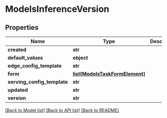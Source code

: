 # ModelsInferenceVersion

## Properties
Name | Type | Description | Notes
------------ | ------------- | ------------- | -------------
**created** | **str** |  | 
**default_values** | **object** |  | 
**edge_config_template** | **str** |  | 
**form** | [**list[ModelsTaskFormElement]**](ModelsTaskFormElement.md) |  | 
**serving_config_template** | **str** |  | 
**updated** | **str** |  | 
**version** | **str** |  | 

[[Back to Model list]](../README.md#documentation-for-models) [[Back to API list]](../README.md#documentation-for-api-endpoints) [[Back to README]](../README.md)



